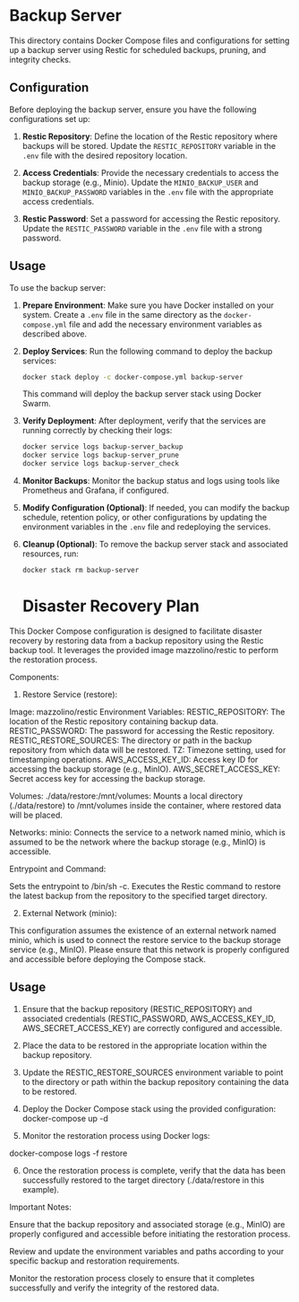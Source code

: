 # Backup Server

This directory contains Docker Compose files and configurations for setting up a backup server using Restic for scheduled backups, pruning, and integrity checks.

## Configuration

Before deploying the backup server, ensure you have the following configurations set up:

1. **Restic Repository**: Define the location of the Restic repository where backups will be stored. Update the `RESTIC_REPOSITORY` variable in the `.env` file with the desired repository location.

2. **Access Credentials**: Provide the necessary credentials to access the backup storage (e.g., Minio). Update the `MINIO_BACKUP_USER` and `MINIO_BACKUP_PASSWORD` variables in the `.env` file with the appropriate access credentials.

3. **Restic Password**: Set a password for accessing the Restic repository. Update the `RESTIC_PASSWORD` variable in the `.env` file with a strong password.

## Usage

To use the backup server:

1. **Prepare Environment**: Make sure you have Docker installed on your system. Create a `.env` file in the same directory as the `docker-compose.yml` file and add the necessary environment variables as described above.

2. **Deploy Services**: Run the following command to deploy the backup services:

   ```bash
   docker stack deploy -c docker-compose.yml backup-server
   ```

   This command will deploy the backup server stack using Docker Swarm.

3. **Verify Deployment**: After deployment, verify that the services are running correctly by checking their logs:

   ```bash
   docker service logs backup-server_backup
   docker service logs backup-server_prune
   docker service logs backup-server_check
   ```

4. **Monitor Backups**: Monitor the backup status and logs using tools like Prometheus and Grafana, if configured.

5. **Modify Configuration (Optional)**: If needed, you can modify the backup schedule, retention policy, or other configurations by updating the environment variables in the `.env` file and redeploying the services.

6. **Cleanup (Optional)**: To remove the backup server stack and associated resources, run:

   ```bash
   docker stack rm backup-server
   ```

   # Disaster Recovery Plan 


This Docker Compose configuration is designed to facilitate disaster recovery by restoring data from a backup repository using the Restic backup tool. It leverages the provided image mazzolino/restic to perform the restoration process.

Components:

1. Restore Service (restore):

Image: mazzolino/restic
Environment Variables:
RESTIC_REPOSITORY: The location of the Restic repository containing backup data.
RESTIC_PASSWORD: The password for accessing the Restic repository.
RESTIC_RESTORE_SOURCES: The directory or path in the backup repository from which data will be restored.
TZ: Timezone setting, used for timestamping operations.
AWS_ACCESS_KEY_ID: Access key ID for accessing the backup storage (e.g., MinIO).
AWS_SECRET_ACCESS_KEY: Secret access key for accessing the backup storage.

Volumes:
./data/restore:/mnt/volumes: Mounts a local directory (./data/restore) to /mnt/volumes inside the container, where restored data will be placed.

Networks:
minio: Connects the service to a network named minio, which is assumed to be the network where the backup storage (e.g., MinIO) is accessible.

Entrypoint and Command:

Sets the entrypoint to /bin/sh -c.
Executes the Restic command to restore the latest backup from the repository to the specified target directory.

2. External Network (minio):

This configuration assumes the existence of an external network named minio, which is used to connect the restore service to the backup storage service (e.g., MinIO). Please ensure that this network is properly configured and accessible before deploying the Compose stack.

## Usage

1. Ensure that the backup repository (RESTIC_REPOSITORY) and associated credentials (RESTIC_PASSWORD, AWS_ACCESS_KEY_ID, AWS_SECRET_ACCESS_KEY) are correctly configured and accessible.

2. Place the data to be restored in the appropriate location within the backup repository.

3. Update the RESTIC_RESTORE_SOURCES environment variable to point to the directory or path within the backup repository containing the data to be restored.

4. Deploy the Docker Compose stack using the provided configuration:
 docker-compose up -d

5. Monitor the restoration process using Docker logs:

docker-compose logs -f restore

6. Once the restoration process is complete, verify that the data has been successfully restored to the target directory (./data/restore in this example).

Important Notes:

Ensure that the backup repository and associated storage (e.g., MinIO) are properly configured and accessible before initiating the restoration process.

Review and update the environment variables and paths according to your specific backup and restoration requirements.

Monitor the restoration process closely to ensure that it completes successfully and verify the integrity of the restored data.
